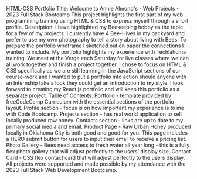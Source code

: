 HTML-CSS Portfolio 
Title: Welcome to Annie Almond's - Web Projects - 2023 Full Stack Bootcamp This project highlights the first part of my web programming training using HTML & CSS to express myself through a short profile.
Description:
I have highlighted my Beekeeping hobby as the topic for a few of my projects. I currently have 4 Bee-Hives in my backyard and prefer to use my own photography to tell a story about living with Bees. To prepare the portfolio wireframe I sketched out on paper the connections I wanted to include. My portfolio highlights my experience with Techlahoma training. We meet at the Verge each Saturday for live classes where we can all work together and finish a project together. I chose to focus on HTML & CSS specifically as we are still learning in the JavaScript sections of our course-work and I wanted to put a portfolio into action should anyone with an Internship take a look they could get an introduction to my style. I look forward to creating my React js portfolio and will keep this portfolio as a separate project.
Table of Contents:
Portfolio - template provided by freeCodeCamp Curriculum with the essential sections of the portfolio layout. Profile section - focus is on how important my experience is to me with Code Bootcamp. Projects section - has real world application to sell locally produced raw honey. Contacts section - links are up to date to my primary social media and email.
Product Page - Raw Urban Honey produced locally in Oklahoma City is both good and good for you. This page includes a HERO submit button for users to input their email to receive a pricing list.
Photo Gallery - Bees need access to fresh water all year long - this is a fully flex photo gallery that will adjust perfectly to the users’ display size.
Contact Card - CSS flex contact card that will adjust perfectly to the users display.
All projects were supported and made possible by my attendance with the 2023 Full Stack Web Development Bootcamp.
